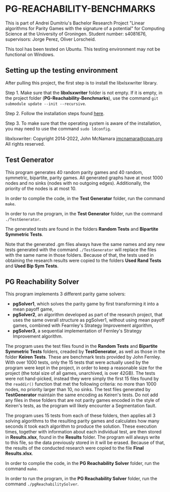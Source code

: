 # PG-REACHABILITY-BENCHMARKS
This is part of Andrei Dumitriu's Bachelor Research Project "Linear algorithms for Parity Games with the signature of a potential" for Computing Science at the University of Groningen. Student number: s4081676, supervisors: Jorge Perez, Oliver Lorscheid.

This tool has been tested on Ubuntu. This testing environment may not be functional on Windows.

## Setting up the testing environment
After pulling this project, the first step is to install the libxlsxwriter library.

Step 1. Make sure that the **libxlsxwriter** folder is not empty. If it is empty, in the project folder (**PG-Reachability-Benchmarks**), use the command `git submodule update --init --recursive`.

Step 2. Follow the installation steps found [here](https://libxlsxwriter.github.io/getting_started.html).

Step 3. To make sure that the operating system is aware of the installation, you may need to use the command `sudo ldconfig`.

libxlsxwriter:
Copyright 2014-2022, John McNamara <jmcnamara@cpan.org>
All rights reserved.


## Test Generator
This program generates 40 random parity games and 40 random, symmetric, bipartite, parity games. All generated graphs have at most 1000 nodes and no sinks (nodes with no outgoing edges). Additionally, the priority of the nodes is at most 10.

In order to complie the code, in the **Test Generator** folder, run the command `make`.

In order to run the program, in the **Test Generator** folder, run the command `./TestGenerator`.

The generated tests are found in the folders **Random Tests** and **Bipartite Symmetric Tests**. 

Note that the generated .gm files always have the same names and any new tests generated with the command `./TestGenerator` will replace the files with the same name in those folders. Because of that, the tests used in obtaining the research results were copied to the folders **Used Rand Tests** and **Used Bip Sym Tests**. 

## PG Reachability Solver
This program implements 3 different parity game solvers:

- **pgSolver1**, which solves the parity game by first transforming it into a mean payoff game,
- **pgSolver2**, an algorithm developed as part of the research project, that uses the same overall structure as pgSolver1, without using mean payoff games, combined with Fearnley's Strategy Improvement algorithm,
- **pgSolver3**, a sequential implementation of Fernley's Strategy Improvement algorithm. 

The program uses the test files found in the **Random Tests** and **Bipartite Symmetric Tests** folders, creaded by **TestGenerator**, as well as those in the folder **Keiren Tests**. These are benchmark tests provided by John Fernley. With over 1000 tests, only the 15 tests that were actually used by the program were kept in the project, in order to keep a reasonable size for the project (the total size of all games, unarchived, is over 42GB). The tests were not hand-picked, instead they were simply the first 15 files found by the `readdir()` function that met the following criteria: no more than 1000 nodes, no priority larger than 10, no sinks. The test files generated by **TestGenerator** maintain the same encoding as Keiren's tests. Do not add any files in these folders that are not parity games encoded in the style of Keiren's tests, as the program will likely encounter a Segmentation fault.

The program uses 15 tests from each of these folders, then applies all 3 solving algorithms to the resulting parity games and calculates how many seconds it took each algorithm to produce the solution. These execution times, together with information about each individual test, are then stored in **Results.xlsx**, found in the **Results** folder. The program will always write to this file, so the data previously stored in it will be erased. Because of that, the results of the conducted research were copied to the file **Final Results.xlsx**.

In order to complie the code, in the **PG Reachability Solver** folder, run the command `make`.

In order to run the program, in the **PG Reachability Solver** folder, run the command `./pgReachabilitySolver`.



